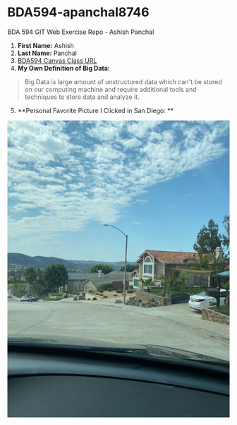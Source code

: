 # BDA594-apanchal8746
BDA 594 GIT Web Exercise Repo - Ashish Panchal

1. **First Name:** Ashish
2. **Last Name:** Panchal
3. [BDA594 Canvas Class URL](https://sdsu.instructure.com/courses/79732)
4. **My Own Definition of Big Data:** 
> Big Data is large amount of unstructured data which can't be stored on our computing machine and require additional tools and techniques to store data and analyze it.

5. **Personal Favorite Picture I Clicked in San Diego: **

![San Diego Poway Street](https://github.com/apanchal8746/BDA594-apanchal8746/blob/main/SD%20Pic.jpeg)
